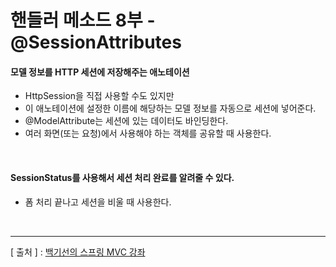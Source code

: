 핸들러 메소드 8부 - @SessionAttributes
===

#### 모델 정보를 HTTP 세션에 저장해주는 애노테이션
+ HttpSession을 직접 사용할 수도 있지만
+ 이 애노테이션에 설정한 이름에 해당하는 모델 정보를 자동으로 세션에 넣어준다.
+ @ModelAttribute는 세션에 있는 데이터도 바인딩한다.
+ 여러 화면(또는 요청)에서 사용해야 하는 객체를 공유할 때 사용한다.

<br/>

#### SessionStatus를 사용해서 세션 처리 완료를 알려줄 수 있다.
+ 폼 처리 끝나고 세션을 비울 때 사용한다.

<br/>

---
[ 출처 ] : [백기선의 스프링 MVC 강좌](https://www.inflearn.com/course/%EC%9B%B9-mvc#)   
